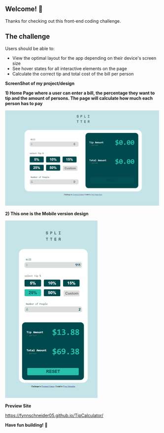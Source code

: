 ## Welcome! 👋

Thanks for checking out this front-end coding challenge.


## The challenge

Users should be able to:

- View the optimal layout for the app depending on their device's screen size
- See hover states for all interactive elements on the page
- Calculate the correct tip and total cost of the bill per person

**ScreenShot of my project/design**

**1) Home Page where a user can enter a bill, the percentage they want to tip and the amount of persons. The page will calculate how much each person has to pay**

<img src="./images/ScreenshotDesktop.png" width="500"/>

**2) This one is the Mobile version design**

<img src="./images/ScreenshotMobile.png" width="300"/>

**Preview Site**

https://fynnschneider05.github.io/TipCalculator/

**Have fun building!** 🚀